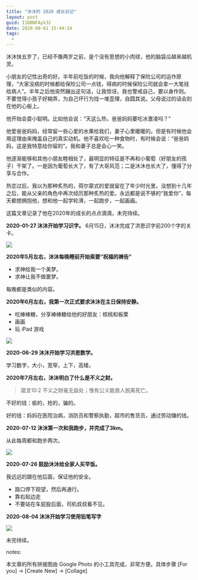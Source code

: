 ```yaml
---
title: "沐沐的 2020 成长日记"
layout: post
guid: I1DBNFAyk32
date: 2020-08-01 15:44:14
tags:
  -
---
```


沐沐快五岁了，已经不像两岁之前，是个没有思想的小肉球，他的脑袋瓜越来越机灵。

小朋友的记性出奇的好。半年前吃饭的时候，我向他解释了保险公司的运作原理，“大家没病的时候都给保险公司一点钱，得病的时候保险公司就会拿一大笔钱给病人”。半年之后他突然蹦出这句话，让我惊讶。我也警戒自己，要以身作则。不要觉得小孩子好糊弄，为自己坏行为找一堆歪理，自圆其说。父母说过的话会刻在他的心板上。

他开始会耍小聪明。比如他会说：“天这么热，爸爸妈妈要吃冰激凌吗？”

他爱爸爸妈妈，经常留一些心爱的水果给我们，妻子心里暖暖的。但是有时候他会用这理由来掩盖自己的真实动机。他不喜欢吃一种食物时，有时候会说：“爸爸妈妈，这是我特意给你留的”。我和妻子总是会心一笑。


他逐渐能够和其他小朋友睦相处了，最明显的特征是不再和小葡萄（好朋友的孩子）干架了。一是因为葡萄长大了，有了大哥风范；二是沐沐也长大了，懂得了分享与合作。

热恋过后，我以为那种炙热的，荷尔蒙式的爱就留在了年少时光里。没想到十几年之后，能从父亲的角色中再次经历那种炙热的爱。永远都是说不够的“我爱你”，每天都想拥抱他，想和他一起学轮滑，一起跑步，一起画画。


这篇文章记录了他在2020年的成长的点点滴滴，未完待续。


**2020-01-27 沐沐开始学习识字。** 6月15日，沐沐完成了洪恩识字前200个字的关卡。

![](/media/files/2020/2020-05-16-wet.jpg)


**2020年5月左右，沐沐每晚睡前开始索要“祝福的祷告”**

- 求神给我一个美梦。
- 求神让我不做噩梦。

每晚都是类似的内容。



**2020年6月左右，我第一次正式要求沐沐在主日保持安静。** 

- 吃棒棒糖，分享棒棒糖给他的好朋友：核桃和板栗
- 画画
- 玩 iPad 游戏

![](/media/files/2020/2020-08-01-IMG_9332-COLLAGE.jpg)


**2020-06-29 沐沐开始学习洪恩数学。** 

学习数字，大小，宽窄，上下，高矮。


**2020年7月左右，沐沐明白了什么是不义之财。**

> 箴言10:2 不义之财毫无益处；惟有公义能救人脱离死亡。

不好的钱：偷的，抢的，骗的。

好的钱：妈妈在医院治病，消防员和警察执勤，超市的售货员，通过劳动赚的钱。


**2020-07-12 沐沐第一次和我跑步，并完成了3km。**

从此每周都和跑步两次。

![](/media/files/2020/2020-08-01.jpg)

**2020-07-26 鼓励沐沐给全家人买早饭。**

我远远的跟在他后面，保证他的安全。

- 路口停下观望，然后再通行。
- 靠右贴边走
- 不要站在车屁股后面，司机叔叔看不见。


**2020-08-04 沐沐开始学习使用铅笔写字**

![](/media/files/2020/2020-08-04.jpg)


未完待续。



notes:

本文章的所有拼接图由 Google Photo 的小工具完成，非常方便。具体步骤 [For you] -> [Create New] -> [Collage]